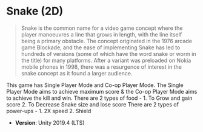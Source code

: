 # Snake (2D)

> Snake is the common name for a video game concept where the player manoeuvres a line that grows in length, with the line itself being a primary obstacle. The concept originated in the 1976 arcade game Blockade, and the ease of implementing Snake has led to hundreds of versions (some of which have the word snake or worm in the title) for many platforms. After a variant was preloaded on Nokia mobile phones in 1998, there was a resurgence of interest in the snake concept as it found a larger audience.

This game has Single Player Mode and Co-op Player Mode.
The Single Player Mode aims to achieve maximum score & the Co-op Player Mode aims to achieve the kill and win.
There are 2 types of food - 1. To Grow and gain score
                            2. To Decrease Snake size and lose score
There are 2 types of power-ups - 1. 2X speed
                                 2. Shield
- **Version**: Unity 2019.4 (LTS)

